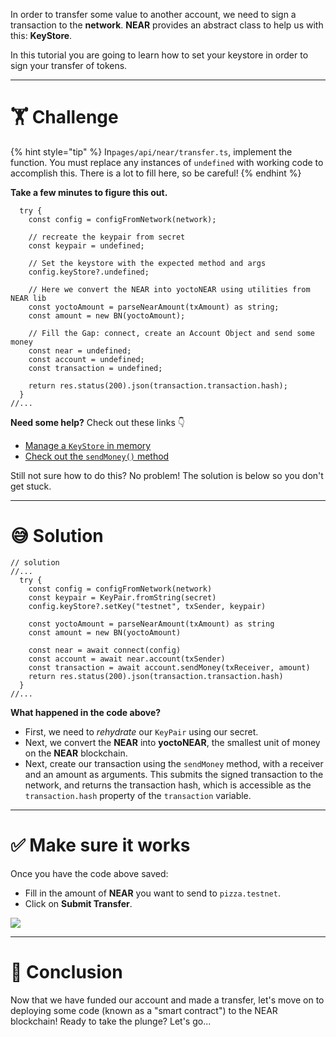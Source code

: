 In order to transfer some value to another account, we need to sign a transaction to the **network**. **NEAR** provides an abstract class to help us with this: **KeyStore**.

In this tutorial you are going to learn how to set your keystore in order to sign your transfer of tokens.

---

# 🏋️ Challenge

{% hint style="tip" %}
In`pages/api/near/transfer.ts`, implement the function. You must replace any instances of `undefined` with working code to accomplish this. There is a lot to fill here, so be careful!
{% endhint %}

**Take a few minutes to figure this out.**

```tsx
  try {
    const config = configFromNetwork(network);

    // recreate the keypair from secret
    const keypair = undefined;

    // Set the keystore with the expected method and args
    config.keyStore?.undefined;

    // Here we convert the NEAR into yoctoNEAR using utilities from NEAR lib
    const yoctoAmount = parseNearAmount(txAmount) as string;
    const amount = new BN(yoctoAmount);

    // Fill the Gap: connect, create an Account Object and send some money
    const near = undefined;
    const account = undefined;
    const transaction = undefined;

    return res.status(200).json(transaction.transaction.hash);
  }
//...
```

**Need some help?** Check out these links 👇

- [Manage a `KeyStore` in memory](https://near.github.io/near-api-js/classes/key_stores_in_memory_key_store.inmemorykeystore.html)
- [Check out the `sendMoney()` method](https://near.github.io/near-api-js/classes/account.account-1.html#sendmoney)

Still not sure how to do this? No problem! The solution is below so you don't get stuck.

---

# 😅 Solution

```tsx
// solution
//...
  try {
    const config = configFromNetwork(network)
    const keypair = KeyPair.fromString(secret)
    config.keyStore?.setKey("testnet", txSender, keypair)

    const yoctoAmount = parseNearAmount(txAmount) as string
    const amount = new BN(yoctoAmount)

    const near = await connect(config)
    const account = await near.account(txSender)
    const transaction = await account.sendMoney(txReceiver, amount)
    return res.status(200).json(transaction.transaction.hash)
  }
//...
```

**What happened in the code above?**

- First, we need to _rehydrate_ our `KeyPair` using our secret.
- Next, we convert the **NEAR** into **yoctoNEAR**, the smallest unit of money on the **NEAR** blockchain.
- Next, create our transaction using the `sendMoney` method, with a receiver and an amount as arguments. This submits the signed transaction to the network, and returns the transaction hash, which is accessible as the `transaction.hash` property of the `transaction` variable.

---

# ✅ Make sure it works

Once you have the code above saved:

- Fill in the amount of **NEAR** you want to send to `pizza.testnet`.
- Click on **Submit Transfer**.

![](https://raw.githubusercontent.com/figment-networks/learn-web3-dapp/main/markdown/__images__/near/near-transfer.gif)

---

# 🏁 Conclusion

Now that we have funded our account and made a transfer, let's move on to deploying some code (known as a "smart contract") to the NEAR blockchain! Ready to take the plunge? Let's go...
